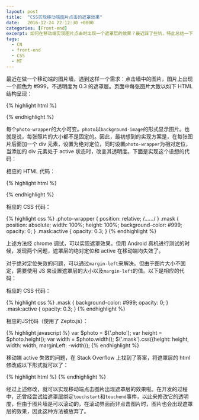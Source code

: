 ```yaml
---
layout: post
title:  "CSS实现移动端图片点击的遮罩效果"
date:   2016-12-24 22:12:30 +0800
categories: [Front-end]
excerpt: 如何在移动端实现图片点击时出现一个遮罩层的效果？最近踩了些坑，特此总结一下。
tags:
  - CN
  - front-end
  - CSS
  - MT
---
```


最近在做一个移动端的图片墙，遇到这样一个需求：点击墙中的图片，图片上出现一个颜色为 #999，不透明度为 0.3 的遮罩层。页面中每张图片大致以如下 HTML 结构呈现：

{% highlight html %}
<div class="photo-wrapper">
	<div class="photo"></div>
</div>
{% endhighlight %}

每个`photo-wrapper`的大小可变。`photo`以`background-image`的形式显示图片。也就是说，每张照片的大小都不是固定的。因此，最初想到的实现方案是，在每张图片后面加一个 div 元素，设置为绝对定位，同时设置`photo-wrapper`为相对定位，当添加的 div 元素处于 active 状态时，改变其透明度。下面是实现这个设想的代码：

相应的 HTML 代码：

{% highlight html %}
<div class="photo-wrapper">
	<div class="photo"></div>
	<div class="mask"></div>
</div>
{% endhighlight %}

相应的 CSS 代码：

{% highlight css %}
.photo-wrapper {
	position: relative;
	/*......*/
}
.mask {
	position: absolute;
	width: 100%;
	height: 100%;
	background-color: #999;
	opacity: 0;
}
.mask:active {
	opacity: 0.3;
}
{% endhighlight %}

上述方法经 chrome 调试，可以实现遮罩效果。但用 Android 真机进行测试的时候，发现两个问题，遮罩层的绝对定位和 active 在移动端均失效了。

对于绝对定位失效的问题，可以通过`margin-left`来解决。但由于图片大小不固定，需要使用 JS 来设置遮罩层的大小以及`margin-left`的值。以下是相应的代码：

相应的 CSS 代码：

{% highlight css %}
.mask {
	background-color: #999;
	opacity: 0;
}
.mask:active {
	opacity: 0.3;
}
{% endhighlight %}

相应的JS代码（使用了 Zepto.js）：

{% highlight javascript %}
var $photo = $('.photo');
var height = $photo.height();
var width = $photo.width();
$('.mask').css({height: height, width: width, marginLeft: -width});
{% endhighlight %}

移动端 active 失效的问题，在 Stack Overflow 上找到了答案，将遮罩层的 html 修改成以下形式就可以了：

{% highlight html %}
<a class="mask" href="javascript:void(0);" ontouchstart="return true;"></a>
{% endhighlight %}

经过上述修改，就可以实现移动端点击图片出现遮罩层的效果啦。在开发的过程中，还曾经尝试给遮罩层绑定`touchstart`和`touchend`事件，以此来修改它的透明度，但由于图片墙是可以滚动的，在滚动界面而非点击图片时，图片也会出现遮罩层的效果，因此这种方法被放弃了。